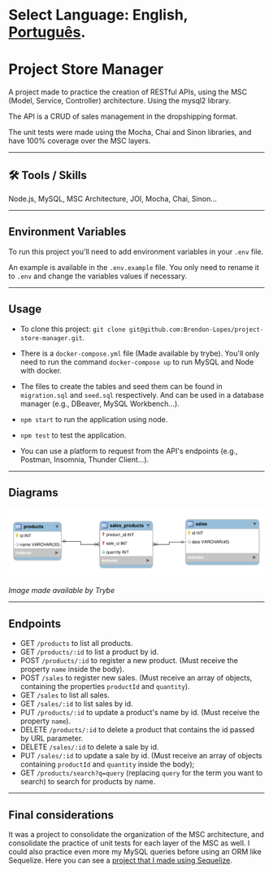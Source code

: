 # Select Language: English, [Português](./README-PT.md).

# Project Store Manager

A project made to practice the creation of RESTful APIs, using the MSC (Model, Service, Controller) architecture. Using the mysql2 library.

The API is a CRUD of sales management in the dropshipping format.

The unit tests were made using the Mocha, Chai and Sinon libraries, and have 100% coverage over the MSC layers.

<hr></hr>

## 🛠 Tools / Skills

Node.js, MySQL, MSC Architecture, JOI, Mocha, Chai, Sinon...

<hr></hr>

## Environment Variables

To run this project you'll need to add environment variables in your `.env` file.

An example is available in the `.env.example` file. You only need to rename it to `.env` and change the variables values if necessary.

<hr></hr>

## Usage

- To clone this project: `git clone git@github.com:Brendon-Lopes/project-store-manager.git`.

- There is a `docker-compose.yml` file (Made available by trybe). You'll only need to run the command `docker-compose up` to run MySQL and Node with docker.

- The files to create the tables and seed them can be found in `migration.sql` and `seed.sql` respectively. And can be used in a database manager (e.g., DBeaver, MySQL Workbench...).

- `npm start` to run the application using node.

- `npm test` to test the application.

- You can use a platform to request from the API's endpoints (e.g., Postman, Insomnia, Thunder Client...).

<hr></hr>

## Diagrams

![Tables relationships diagram](diagramas-store-manager.png)

<i> Image made available by Trybe </i>

<hr></hr>

## Endpoints

- GET `/products` to list all products.
- GET `/products/:id` to list a product by id.
- POST `/products/:id` to register a new product. (Must receive the property `name` inside the body).
- POST `/sales` to register new sales. (Must receive an array of objects, containing the properties `productId` and `quantity`).
- GET `/sales` to list all sales.
- GET `/sales/:id` to list sales by id.
- PUT `/products/:id` to update a product's name by id. (Must receive the property `name`).
- DELETE `/products/:id` to delete a product that contains the id passed by URL parameter.
- DELETE `/sales/:id` to delete a sale by id.
- PUT `/sales/:id` to update a sale by id. (Must receive an array of objects containing `productId` and `quantity` inside the body);
- GET `/products/search?q=query` (replacing `query` for the term you want to search) to search for products by name.

<hr></hr>

## Final considerations

It was a project to consolidate the organization of the MSC architecture, and consolidate the practice of unit tests for each layer of the MSC as well. I could also practice even more my MySQL queries before using an ORM like Sequelize. Here you can see a [project that I made using Sequelize](https://github.com/Brendon-Lopes/project-blogs-api).
